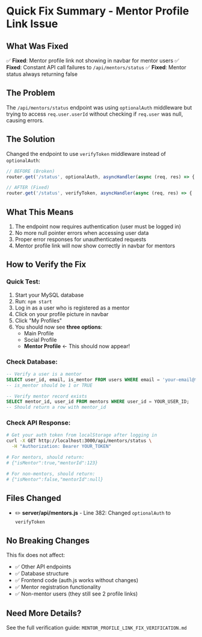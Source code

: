 # Quick Fix Summary - Mentor Profile Link Issue

## What Was Fixed

✅ **Fixed**: Mentor profile link not showing in navbar for mentor users
✅ **Fixed**: Constant API call failures to `/api/mentors/status`
✅ **Fixed**: Mentor status always returning false

## The Problem

The `/api/mentors/status` endpoint was using `optionalAuth` middleware but trying to access `req.user.userId` without checking if `req.user` was null, causing errors.

## The Solution

Changed the endpoint to use `verifyToken` middleware instead of `optionalAuth`:

```javascript
// BEFORE (Broken)
router.get('/status', optionalAuth, asyncHandler(async (req, res) => {

// AFTER (Fixed)  
router.get('/status', verifyToken, asyncHandler(async (req, res) => {
```

## What This Means

1. The endpoint now requires authentication (user must be logged in)
2. No more null pointer errors when accessing user data
3. Proper error responses for unauthenticated requests
4. Mentor profile link will now show correctly in navbar for mentors

## How to Verify the Fix

### Quick Test:
1. Start your MySQL database
2. Run: `npm start`
3. Log in as a user who is registered as a mentor
4. Click on your profile picture in navbar
5. Click "My Profiles"
6. You should now see **three options**:
   - Main Profile
   - Social Profile  
   - **Mentor Profile** ← This should now appear!

### Check Database:
```sql
-- Verify a user is a mentor
SELECT user_id, email, is_mentor FROM users WHERE email = 'your-email@test.com';
-- is_mentor should be 1 or TRUE

-- Verify mentor record exists
SELECT mentor_id, user_id FROM mentors WHERE user_id = YOUR_USER_ID;
-- Should return a row with mentor_id
```

### Check API Response:
```bash
# Get your auth token from localStorage after logging in
curl -X GET http://localhost:3000/api/mentors/status \
  -H "Authorization: Bearer YOUR_TOKEN"

# For mentors, should return:
# {"isMentor":true,"mentorId":123}

# For non-mentors, should return:
# {"isMentor":false,"mentorId":null}
```

## Files Changed

- ✏️ **server/api/mentors.js** - Line 382: Changed `optionalAuth` to `verifyToken`

## No Breaking Changes

This fix does not affect:
- ✅ Other API endpoints
- ✅ Database structure
- ✅ Frontend code (auth.js works without changes)
- ✅ Mentor registration functionality
- ✅ Non-mentor users (they still see 2 profile links)

## Need More Details?

See the full verification guide: `MENTOR_PROFILE_LINK_FIX_VERIFICATION.md`
